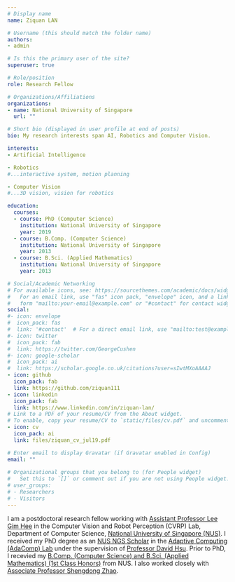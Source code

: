 ```yaml
---
# Display name
name: Ziquan LAN

# Username (this should match the folder name)
authors:
- admin

# Is this the primary user of the site?
superuser: true

# Role/position
role: Research Fellow

# Organizations/Affiliations
organizations:
- name: National University of Singapore  
  url: ""

# Short bio (displayed in user profile at end of posts)
bio: My research interests span AI, Robotics and Computer Vision.

interests:
- Artificial Intelligence

- Robotics
#...interactive system, motion planning

- Computer Vision
#...3D vision, vision for robotics

education:
  courses:
  - course: PhD (Computer Science)
    institution: National University of Singapore
    year: 2019
  - course: B.Comp. (Computer Science)
    institution: National University of Singapore
    year: 2013
  - course: B.Sci. (Applied Mathematics)
    institution: National University of Singapore
    year: 2013

# Social/Academic Networking
# For available icons, see: https://sourcethemes.com/academic/docs/widgets/#icons
#   For an email link, use "fas" icon pack, "envelope" icon, and a link in the
#   form "mailto:your-email@example.com" or "#contact" for contact widget.
social:
#- icon: envelope
#  icon_pack: fas
#  link: '#contact'  # For a direct email link, use "mailto:test@example.org".
#- icon: twitter
#  icon_pack: fab
#  link: https://twitter.com/GeorgeCushen
#- icon: google-scholar
#  icon_pack: ai
#  link: https://scholar.google.co.uk/citations?user=sIwtMXoAAAAJ
- icon: github
  icon_pack: fab
  link: https://github.com/ziquan111
- icon: linkedin
  icon_pack: fab
  link: https://www.linkedin.com/in/ziquan-lan/
# Link to a PDF of your resume/CV from the About widget.
# To enable, copy your resume/CV to `static/files/cv.pdf` and uncomment the lines below.  
- icon: cv
  icon_pack: ai
  link: files/ziquan_cv_jul19.pdf

# Enter email to display Gravatar (if Gravatar enabled in Config)
email: ""
  
# Organizational groups that you belong to (for People widget)
#   Set this to `[]` or comment out if you are not using People widget.  
# user_groups:
# - Researchers
# - Visitors
---
```


I am a postdoctoral research fellow working with [Assistant Professor Lee Gim Hee](https://sites.google.com/site/gimheelee/) in the Computer Vision and Robot Perception (CVRP) Lab, Department of Computer Science, [National University of Singapore (NUS)](http://nus.edu.sg/). I received my PhD degree as an [NUS NGS Scholar](http://www.nus.edu.sg/ngs/) in the [Adaptive Computing (AdaComp) Lab](http://adacomp.comp.nus.edu.sg/) under the supervision of [Professor David Hsu](https://www.comp.nus.edu.sg/~dyhsu/). Prior to PhD, I recevied my [B.Comp. (Computer Science) and B.Sci. (Applied Mathematics) (1st Class Honors)](https://www.comp.nus.edu.sg/programmes/sp/ddp/cmam/) from NUS. I also worked closely with [Associate Professor Shengdong Zhao](http://www.shengdongzhao.com/).